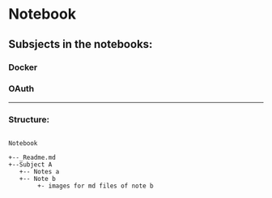 # Notebook

## Subsjects in the notebooks:

### Docker

### OAuth

---
### Structure:  

```

Notebook  

+--_Readme.md               
+--Subject A  
   +-- Notes a  
   +-- Note b  
        +- images for md files of note b  
```
